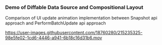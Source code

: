 ### Demo of Diffable Data Source and Compositional Layout

Comparison of UI update animation implementation between Snapshot api approach and PerformBatchUpdate api approach



https://user-images.githubusercontent.com/18760280/215235325-98e5fe02-1cd6-4446-a941-6b18c16d31b6.mov

